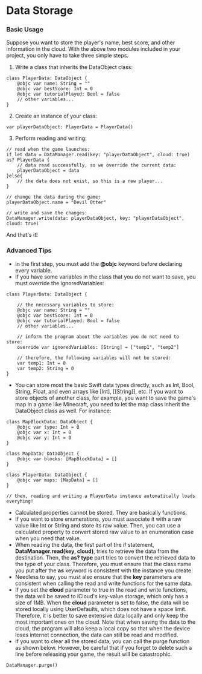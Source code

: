 # Data Storage
### Basic Usage
Suppose you want to store the player's name, best score, and other information in the cloud. With the above two modules included in your project, you only have to take three simple steps.
1. Write a class that inherits the DataObject class:
```
class PlayerData: DataObject {   
    @objc var name: String = ""
    @objc var bestScore: Int = 0
    @objc var tutorialPlayed: Bool = false
    // other variables...
}
```
2. Create an instance of your class:
```
var playerDataObject: PlayerData = PlayerData()
```
3. Perform reading and writing:
```
// read when the game launches:
if let data = DataManager.read(key: "playerDataObject", cloud: true) as? PlayerData {
    // data read successfully, so we override the current data:
    playerDataObject = data
}else{
    // the data does not exist, so this is a new player...
}

// change the data during the game:
playerDataObject.name = "Devil Otter"

// write and save the changes:
DataManager.write(data: playerDataObject, key: "playerDataObject", cloud: true)
```
And that's it!
### Advanced Tips
- In the first step, you must add the **@objc** keyword before declaring every variable.
- If you have some variables in the class that you do not want to save, you must override the ignoredVariables:
```
class PlayerData: DataObject {

    // the necessary variables to store:
    @objc var name: String = ""
    @objc var bestScore: Int = 0
    @objc var tutorialPlayed: Bool = false
    // other variables...

    // inform the program about the variables you do not need to store:
    override var ignoredVariables: [String] = ["temp1", "temp2"]

    // therefore, the following variables will not be stored:
    var temp1: Int = 0
    var temp2: String = 0
}
```
- You can store most the basic Swift data types directly, such as Int, Bool, String, Float, and even arrays like [Int], [[String]], etc. If you want to store objects of another class, for example, you want to save the game's map in a game like Minecraft, you need to let the map class inherit the DataObject class as well. For instance:
```
class MapBlockData: DataObject {
    @objc var type: Int = 0
    @objc var x: Int = 0
    @objc var y: Int = 0
}

class MapData: DataObject {
    @objc var blocks: [MapBlockData] = []
}

class PlayerData: DataObject {
    @objc var maps: [MapData] = []
}

// then, reading and writing a PlayerData instance automatically loads everyhing!
```
- Calculated properties cannot be stored. They are basically functions.
- If you want to store enumerations, you must associate it with a raw value like Int or String and store its raw value. Then, you can use a calculated property to convert stored raw value to an enumeration case when you need that value.
- When reading the data, the first part of the if statement, **DataManager.read(key, cloud)**, tries to retrieve the data from the destination. Then, the **as? type** part tries to convert the retrieved data to the type of your class. Therefore, you must ensure that the class name you put after the **as** keyword is consistent with the instance you create.
- Needless to say, you must also ensure that the **key** parameters are consistent when calling the read and write functions for the same data.
- If you set the **cloud** parameter to true in the read and write functions, the data will be saved to iCloud's key-value storage, which only has a size of 1MB. When the **cloud** parameter is set to false, the data will be stored locally using UserDefaults, which does not have a space limit. Therefore, it is better to save extensive data locally and only keep the most important ones on the cloud. Note that when saving the data to the cloud, the program will also keep a local copy so that when the device loses internet connection, the data can still be read and modified.
- If you want to clear all the stored data, you can call the purge function as shown below. However, be careful that if you forget to delete such a line before releasing your game, the result will be catastrophic.
```
DataManager.purge()
```
